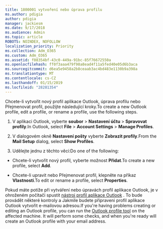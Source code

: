 ```yaml
---
title: 1800001 vytvoření nebo úprava profilu
ms.author: pdigia
author: pdigia
manager: jackiesm
ms.date: 9/17/2018
ms.audience: Admin
ms.topic: article
ROBOTS: NOINDEX, NOFOLLOW
localization_priority: Priority
ms.collection: Adm_O365
ms.custom: Adm_O365
ms.assetid: f08354bf-43c0-449a-91bc-85f76672550a
ms.openlocfilehash: ff0f3aaa479f98a8ead4f11a5fed40e05d6b3aca
ms.sourcegitcommit: d6ea5e9458a2b8ceaab3ac4bd483e1130b9a398a
ms.translationtype: MT
ms.contentlocale: cs-CZ
ms.lasthandoff: 01/15/2019
ms.locfileid: "28281354"
---
```

<span data-ttu-id="b01ac-102">Chcete-li vytvořit nový profil aplikace Outlook, úprava profilu nebo Přejmenovat profil, použijte následující kroky.</span><span class="sxs-lookup"><span data-stu-id="b01ac-102">To create a new Outlook profile, edit a profile, or rename a profile, use the following steps.</span></span>
  
1. <span data-ttu-id="b01ac-103">V aplikaci Outlook, vyberte **soubor** \> **Nastavení účtu** \> **Spravovat profily**.</span><span class="sxs-lookup"><span data-stu-id="b01ac-103">In Outlook, select **File** \> **Account Settings** \> **Manage Profiles**.</span></span>
    
2. <span data-ttu-id="b01ac-104">V dialogovém okně **Nastavení pošty** vyberte **Zobrazit profily**.</span><span class="sxs-lookup"><span data-stu-id="b01ac-104">From the **Mail Setup** dialog, select **Show Profiles**.</span></span>
    
3. <span data-ttu-id="b01ac-105">Udělejte jednu z těchto věcí:</span><span class="sxs-lookup"><span data-stu-id="b01ac-105">Do one of the following:</span></span>
    
  - <span data-ttu-id="b01ac-106">Chcete-li vytvořit nový profil, vyberte možnost **Přidat**.</span><span class="sxs-lookup"><span data-stu-id="b01ac-106">To create a new profile, select **Add**.</span></span>
    
  - <span data-ttu-id="b01ac-107">Chcete-li upravit nebo Přejmenovat profil, klepněte na příkaz **Vlastnosti**.</span><span class="sxs-lookup"><span data-stu-id="b01ac-107">To edit or rename a profile, select **Properties**.</span></span>
    
<span data-ttu-id="b01ac-p101">Pokud máte potíže při vytváření nebo úpravách profil aplikace Outlook, je v ohroženém počítači spustit [nástroj profil aplikace Outlook](https://aka.ms/SaRA-OutlookSetupProfile) . To bude provádět některé kontroly a Jakmile budete připraveni profil aplikace Outlook vytvořit e-mailovou adresou.</span><span class="sxs-lookup"><span data-stu-id="b01ac-p101">If you're having problems creating or editing an Outlook profile, you can run the [Outlook profile tool](https://aka.ms/SaRA-OutlookSetupProfile) on the affected machine. It will perform some checks, and when you're ready will create an Outlook profile with your email address.</span></span> 
  

